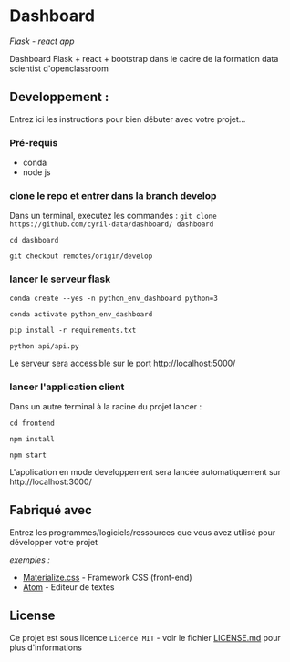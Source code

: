 # Dashboard
_Flask - react app_

Dashboard Flask +  react + bootstrap dans le cadre de la formation data scientist d'openclassroom

## Developpement : 

Entrez ici les instructions pour bien débuter avec votre projet...

### Pré-requis
- conda
- node js

### clone le repo et entrer dans la branch develop

Dans un terminal, executez les commandes : 
``git clone https://github.com/cyril-data/dashboard/ dashboard``

``cd dashboard``

``git checkout remotes/origin/develop``

### lancer le serveur flask

``conda create --yes -n python_env_dashboard python=3``

``conda activate python_env_dashboard``

``pip install -r requirements.txt``

``python api/api.py``

Le serveur sera accessible sur le port http://localhost:5000/

### lancer l'application client

Dans un autre terminal à la racine du projet lancer : 

``cd frontend``

``npm install``

``npm start``

L'application en mode developpement sera lancée automatiquement sur http://localhost:3000/

## Fabriqué avec

Entrez les programmes/logiciels/ressources que vous avez utilisé pour développer votre projet

_exemples :_
* [Materialize.css](http://materializecss.com) - Framework CSS (front-end)
* [Atom](https://atom.io/) - Editeur de textes


## License

Ce projet est sous licence ``Licence MIT`` - voir le fichier [LICENSE.md](LICENSE.md) pour plus d'informations

